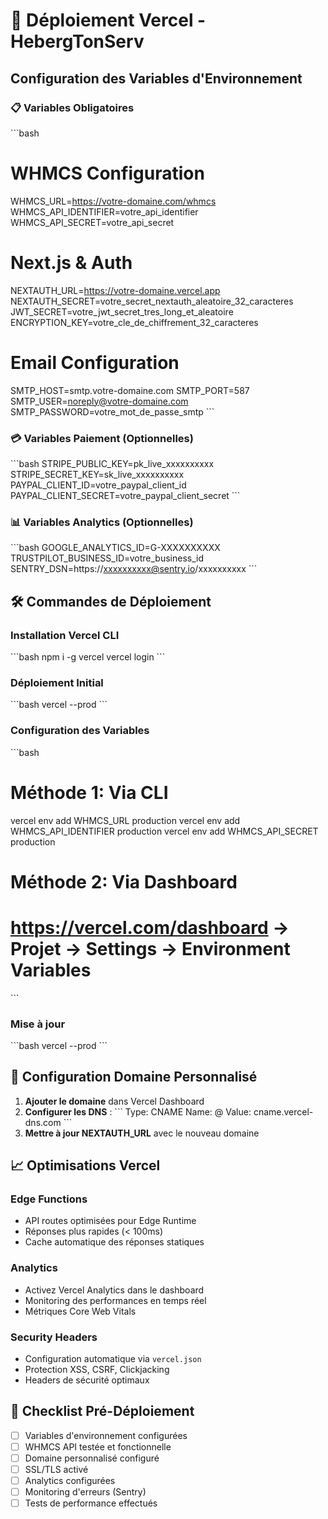 # 🚀 Déploiement Vercel - HebergTonServ

## Configuration des Variables d'Environnement

### 📋 Variables Obligatoires

\`\`\`bash
# WHMCS Configuration
WHMCS_URL=https://votre-domaine.com/whmcs
WHMCS_API_IDENTIFIER=votre_api_identifier
WHMCS_API_SECRET=votre_api_secret

# Next.js & Auth
NEXTAUTH_URL=https://votre-domaine.vercel.app
NEXTAUTH_SECRET=votre_secret_nextauth_aleatoire_32_caracteres
JWT_SECRET=votre_jwt_secret_tres_long_et_aleatoire
ENCRYPTION_KEY=votre_cle_de_chiffrement_32_caracteres

# Email Configuration
SMTP_HOST=smtp.votre-domaine.com
SMTP_PORT=587
SMTP_USER=noreply@votre-domaine.com
SMTP_PASSWORD=votre_mot_de_passe_smtp
\`\`\`

### 💳 Variables Paiement (Optionnelles)

\`\`\`bash
STRIPE_PUBLIC_KEY=pk_live_xxxxxxxxxx
STRIPE_SECRET_KEY=sk_live_xxxxxxxxxx
PAYPAL_CLIENT_ID=votre_paypal_client_id
PAYPAL_CLIENT_SECRET=votre_paypal_client_secret
\`\`\`

### 📊 Variables Analytics (Optionnelles)

\`\`\`bash
GOOGLE_ANALYTICS_ID=G-XXXXXXXXXX
TRUSTPILOT_BUSINESS_ID=votre_business_id
SENTRY_DSN=https://xxxxxxxxxx@sentry.io/xxxxxxxxxx
\`\`\`

## 🛠️ Commandes de Déploiement

### Installation Vercel CLI
\`\`\`bash
npm i -g vercel
vercel login
\`\`\`

### Déploiement Initial
\`\`\`bash
vercel --prod
\`\`\`

### Configuration des Variables
\`\`\`bash
# Méthode 1: Via CLI
vercel env add WHMCS_URL production
vercel env add WHMCS_API_IDENTIFIER production
vercel env add WHMCS_API_SECRET production

# Méthode 2: Via Dashboard
# https://vercel.com/dashboard -> Projet -> Settings -> Environment Variables
\`\`\`

### Mise à jour
\`\`\`bash
vercel --prod
\`\`\`

## 🔧 Configuration Domaine Personnalisé

1. **Ajouter le domaine** dans Vercel Dashboard
2. **Configurer les DNS** :
   \`\`\`
   Type: CNAME
   Name: @
   Value: cname.vercel-dns.com
   \`\`\`
3. **Mettre à jour NEXTAUTH_URL** avec le nouveau domaine

## 📈 Optimisations Vercel

### Edge Functions
- API routes optimisées pour Edge Runtime
- Réponses plus rapides (< 100ms)
- Cache automatique des réponses statiques

### Analytics
- Activez Vercel Analytics dans le dashboard
- Monitoring des performances en temps réel
- Métriques Core Web Vitals

### Security Headers
- Configuration automatique via `vercel.json`
- Protection XSS, CSRF, Clickjacking
- Headers de sécurité optimaux

## 🚨 Checklist Pré-Déploiement

- [ ] Variables d'environnement configurées
- [ ] WHMCS API testée et fonctionnelle
- [ ] Domaine personnalisé configuré
- [ ] SSL/TLS activé
- [ ] Analytics configurées
- [ ] Monitoring d'erreurs (Sentry)
- [ ] Tests de performance effectués
